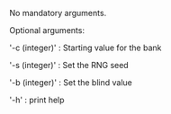 No mandatory arguments.


Optional arguments:

'-c (integer)' : Starting value for the bank

'-s (integer)' : Set the RNG seed

'-b (integer)' : Set the blind value

'-h' : print help

